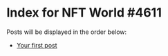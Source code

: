 # Index for NFT World #4611
Posts will be displayed in the order below:

- [Your first post](./001-first.md)

